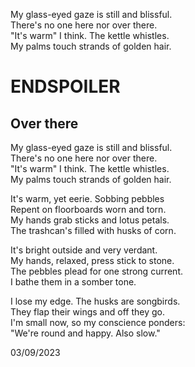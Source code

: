 My glass-eyed gaze is still and blissful.  
There's no one here nor over there.  
"It's warm" I think. The kettle whistles.  
My palms touch strands of golden hair.  
# ENDSPOILER

## Over there

My glass-eyed gaze is still and blissful.  
There's no one here nor over there.  
"It's warm" I think. The kettle whistles.  
My palms touch strands of golden hair.  

It's warm, yet eerie. Sobbing pebbles  
Repent on floorboards worn and torn.  
My hands grab sticks and lotus petals.  
The trashcan's filled with husks of corn.  

It's bright outside and very verdant.  
My hands, relaxed, press stick to stone.  
The pebbles plead for one strong current.  
I bathe them in a somber tone.  

I lose my edge. The husks are songbirds.  
They flap their wings and off they go.  
I'm small now, so my conscience ponders:  
"We're round and happy. Also slow."  

03/09/2023
